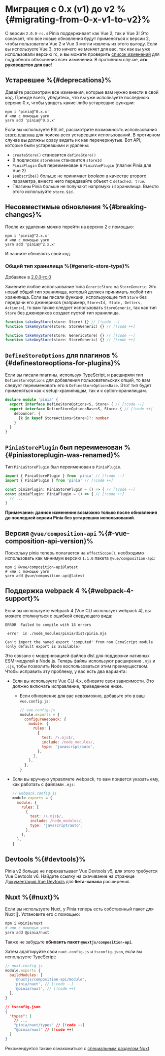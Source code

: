 # Миграция с 0.x (v1) до v2 %{#migrating-from-0-x-v1-to-v2}%

С версии `2.0.0-rc.4` Pinia поддерживает как Vue 2, так и Vue 3! Это означает, что все новые обновления будут применяться к версии 2, чтобы пользователи Vue 2 и Vue 3 могли извлечь из этого выгоду. Если вы используете Vue 3, это ничего не меняет для вас, так как вы уже использовали версию rc, и вы можете проверить [список изменений](https://github.com/vuejs/pinia/blob/v2/packages/pinia/CHANGELOG.md) для подробного объяснения всех изменений. В противном случае, **это руководство для вас**!

## Устаревшее %{#deprecations}%

Давайте рассмотрим все изменения, которые вам нужно внести в свой код. Прежде всего, убедитесь, что вы уже используете последнюю версию 0.x, чтобы увидеть какие-либо устаревшие функции:

```shell
npm i 'pinia@^0.x.x'
# или с помощью yarn
yarn add 'pinia@^0.x.x'
```

Если вы используете ESLint, рассмотрите возможность использования [этого плагина](https://github.com/gund/eslint-plugin-deprecation) для поиска всех устаревших использований. В противном случае вы должны сразу видеть их как перечеркнутые. Вот API, которые были устаревшими и удалены:

- `createStore()` становится `defineStore()`
- В подписках `storeName` становится `storeId`
- `PiniaPlugin` был переименован в `PiniaVuePlugin` (плагин Pinia для Vue 2)
- `$subscribe()` больше не принимает _boolean_ в качестве второго параметра, вместо него передавайте объект с `detached: true`.
- Плагины Pinia больше не получают напрямую `id` хранилища. Вместо этого используйте `store.$id`.

## Несовместимые обновления %{#breaking-changes}%

После их удаления можно перейти на версию 2 с помощью:

```shell
npm i 'pinia@^2.x.x'
# или с помощью yarn
yarn add 'pinia@^2.x.x'
```

И начните обновлять свой код.

### Общий тип хранилища %{#generic-store-type}%

Добавлен в [2.0.0-rc.0](https://github.com/vuejs/pinia/blob/v2/packages/pinia/CHANGELOG.md#200-rc0-2021-07-28)

Замените любое использование типа `GenericStore` на `StoreGeneric`. Это новый общий тип хранилища, который должен принимать любой тип хранилища. Если вы писали функции, использующие тип `Store` без передачи его дженериков (например, `Store<Id, State, Getters, Actions>`), то вам также следует использовать `StoreGeneric`, так как тип `Store` без дженериков создает пустой тип хранилища.

```ts
function takeAnyStore(store: Store) {} // [!code --]
function takeAnyStore(store: StoreGeneric) {} // [!code ++]

function takeAnyStore(store: GenericStore) {} // [!code --]
function takeAnyStore(store: StoreGeneric) {} // [!code ++]
```

## `DefineStoreOptions` для плагинов %{#definestoreoptions-for-plugins}%

Если вы писали плагины, используя TypeScript, и расширяли тип `DefineStoreOptions` для добавления пользовательских опций, то вам следует переименовать его в `DefineStoreOptionsBase`. Этот тип будет применяться как к setup-хранилищам, так и к option-хранилищам.

```ts
declare module 'pinia' {
  export interface DefineStoreOptions<S, Store> { // [!code --]
  export interface DefineStoreOptionsBase<S, Store> { // [!code ++]
    debounce?: {
      [k in keyof StoreActions<Store>]?: number
    }
  }
}
```

## `PiniaStorePlugin` был переименован %{#piniastoreplugin-was-renamed}%

Тип `PiniaStorePlugin` был переименован в `PiniaPlugin`.

```ts
import { PiniaStorePlugin } from 'pinia' // [!code --]
import { PiniaPlugin } from 'pinia' // [!code ++]

const piniaPlugin: PiniaStorePlugin = () => { // [!code --]
const piniaPlugin: PiniaPlugin = () => { // [!code ++]
  // ...
}
```

**Примечание: данное изменение возможно только после обновления до последней версии Pinia без устаревших использований**.

## Версия `@vue/composition-api` %{#-vue-composition-api-version}%

Поскольку pinia теперь полагается на `effectScope()`, необходимо использовать как минимум версию `1.1.0` пакета `@vue/composition-api`:

```shell
npm i @vue/composition-api@latest
# или с помощью yarn
yarn add @vue/composition-api@latest
```

## Поддержка webpack 4 %{#webpack-4-support}%

Если вы используете webpack 4 (Vue CLI использует webpack 4), вы можете столкнуться с ошибкой следующего вида:

```
ERROR  Failed to compile with 18 errors

 error  in ./node_modules/pinia/dist/pinia.mjs

Can't import the named export 'computed' from non EcmaScript module (only default export is available)
```

Это связано с модернизацией файлов dist для поддержки нативных ESM-модулей в Node.js. Теперь файлы используют расширение `.mjs` и `.cjs`, тобы позволить Node воспользоваться этим преимуществом. Чтобы исправить эту проблему, у вас есть два варианта:

- Если вы используете Vue CLI 4.x, обновите свои зависимости. Это должно включать исправление, приведенное ниже.
  - Если обновление для вас невозможно, добавьте это в ваш `vue.config.js`:

    ```js
    // vue.config.js
    module.exports = {
      configureWebpack: {
        module: {
          rules: [
            {
              test: /\.mjs$/,
              include: /node_modules/,
              type: 'javascript/auto',
            },
          ],
        },
      },
    }
    ```

- Если вы вручную управляете webpack, то вам придется указать ему, как работать с файлами `.mjs`:

  ```js
  // webpack.config.js
  module.exports = {
    module: {
      rules: [
        {
          test: /\.mjs$/,
          include: /node_modules/,
          type: 'javascript/auto',
        },
      ],
    },
  }
  ```

## Devtools %{#devtools}%

Pinia v2 больше не перехватывает Vue Devtools v5, для этого требуется Vue Devtools v6. Найдите ссылку на скачивание на странице [Документация Vue Devtools](https://devtools.vuejs.org/guide/installation.html#chrome) для **бета-канала** расширения.

## Nuxt %{#nuxt}%

Если вы используете Nuxt, у Pinia теперь есть собственный пакет для Nuxt 🎉. Установите его с помощью:

```bash
npm i @pinia/nuxt
# или с помощью yarn
yarn add @pinia/nuxt
```

Также не забудьте **обновить пакет `@nuxtjs/composition-api`**.

Затем адаптируйте свои `nuxt.config.js` и `tsconfig.json`, если вы используете TypeScript:

```js
// nuxt.config.js
module.exports {
  buildModules: [
    '@nuxtjs/composition-api/module',
    'pinia/nuxt', // [!code --]
    '@pinia/nuxt', // [!code ++]
  ],
}
```

```json
// tsconfig.json
{
  "types": [
    // ...
    "pinia/nuxt/types" // [!code --]
    "@pinia/nuxt" // [!code ++]
  ]
}
```

Рекомендуется также ознакомиться с [специальным разделом Nuxt](../ssr/nuxt.md).
